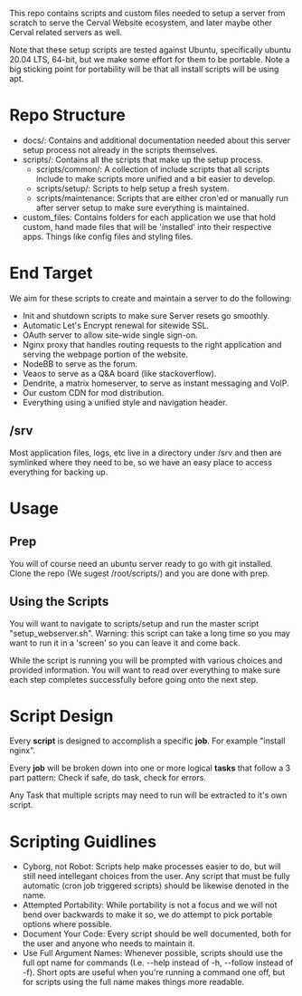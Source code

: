 This repo contains scripts and custom files needed to setup a server from scratch to serve the Cerval Website ecosystem, and later maybe other Cerval related servers as well.

Note that these setup scripts are tested against Ubuntu, specifically ubuntu 20.04 LTS, 64-bit, but we make some effort for them to be portable. Note a big sticking point for portability will be that all install scripts will be using apt. 

# Repo Structure

* docs/: Contains and additional documentation needed about this server setup process not already in the scripts themselves.
* scripts/: Contains all the scripts that make up the setup process.
  * scripts/common/: A collection of include scripts that all scripts include to make scripts more unified and a bit easier to develop.
  * scripts/setup/: Scripts to help setup a fresh system.
  * scripts/maintenance: Scripts that are either cron'ed or manually run after server setup to make sure everything is maintained. 
* custom_files: Contains folders for each application we use that hold custom, hand made files that will be 'installed' into their respective apps. Things like config files and styling files.


# End Target

We aim for these scripts to create and maintain a server to do the following:

* Init and shutdown scripts to make sure Server resets go smoothly.
* Automatic Let's Encrypt renewal for sitewide SSL.
* OAuth server to allow site-wide single sign-on.
* Nginx proxy that handles routing requests to the right application and serving the webpage portion of the website.
* NodeBB to serve as the forum.
* Veaos to serve as a Q&A board (like stackoverflow).
* Dendrite, a matrix homeserver, to serve as instant messaging and VoIP.
* Our custom CDN for mod distribution.
* Everything using a unified style and navigation header.

## /srv
Most application files, logs, etc live in a directory under /srv and then are symlinked where they need to be, so we have an easy place to access everything for backing up.

# Usage

## Prep

You will of course need an ubuntu server ready to go with git installed. Clone the repo (We sugest /root/scripts/) and you are done with prep.


## Using the Scripts

You will want to navigate to scripts/setup and run the master script "setup_webserver.sh". Warning: this script can take a long time so you may want to run it in a 'screen' so you can leave it and come back.

While the script is running you will be prompted with various choices and provided information. You will want to read over everything to make sure each step completes successfully before going onto the next step.


# Script Design

Every __script__ is designed to accomplish a specific __job__. For example "install nginx".

Every __job__ will be broken down into one or more logical __tasks__ that follow a 3 part pattern: Check if safe, do task, check for errors. 

Any Task that multiple scripts may need to run will be extracted to it's own script.

# Scripting Guidlines

* Cyborg, not Robot: Scripts help make processes easier to do, but will still need intellegant choices from the user. Any script that must be fully automatic (cron job triggered scripts) should be likewise denoted in the name.
* Attempted Portability: While portability is not a focus and we will not bend over backwards to make it so, we do attempt to pick portable options where possible.
* Document Your Code: Every script should be well documented, both for the user and anyone who needs to maintain it.
* Use Full Argument Names: Whenever possible, scripts should use the full opt name for commands (I.e. --help instead of -h, --follow instead of -f). Short opts are useful when you're running a command one off, but for scripts using the full name makes things more readable.


